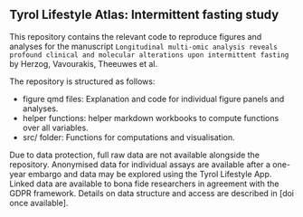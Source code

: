 ## Tyrol Lifestyle Atlas: Intermittent fasting study

This repository contains the relevant code to reproduce figures and analyses for the manuscript ``Longitudinal multi-omic analysis reveals profound clinical and molecular alterations upon intermittent fasting`` by Herzog, Vavourakis, Theeuwes et al.

The repository is structured as follows:
  
  * figure qmd files: Explanation and code for individual figure panels and analyses.
* helper functions: helper markdown workbooks to compute functions over all variables.
* src/ folder: Functions for computations and visualisation.

Due to data protection, full raw data are not available alongside the repository. Anonymised data for individual assays are available after a one-year embargo and data may be explored using the Tyrol Lifestyle App. Linked data are available to bona fide researchers in agreement with the GDPR framework. Details on data structure and access are described in [doi once available].

